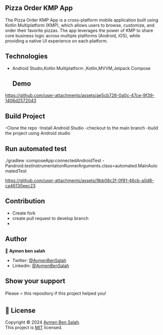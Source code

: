 

## Pizza Order KMP App 

  The Pizza Order KMP App is a cross-platform mobile application built using Kotlin Multiplatform (KMP), which allows users to browse, customize, and order their favorite pizzas. The app leverages the power of KMP to share core business logic across multiple platforms (Android, iOS), while providing a native UI experience on each platform.
  
  ## Technologies
- Android Studio,Kotlin Multiplatform ,Kotlin,MVVM,Jetpack Compose


  ## Demo

https://github.com/user-attachments/assets/ae5cb728-0a0c-47ce-9f39-1406d2572043

  ## Build Project 
  -Clone the repo
  -Install Android Studio
  -checkout to the main branch
  -build the project using Android studio

## Run automated test 

 ./gradlew :composeApp:connectedAndroidTest -Pandroid.testInstrumentationRunnerArguments.class=automated.MainAutomatedTest



https://github.com/user-attachments/assets/9bb08c2f-0f91-46cb-a0d8-ca46130eec23


 
## Contribution 
- Create fork
- create pull request to develop branch
- 
## Author
 👤 **Aymen ben salah**

- Twitter: [@AymenBenSalah](https://twitter.com/Aymenbe49803679)
- Linkedin: [@AymenBenSalah](https://www.linkedin.com/in/aymen-ben-salah-b60b5a153/)

## Show your support

Please ⭐️ this repository if this project helped you!


## 📝 License

Copyright © 2024 [Aymen Ben Salah](https://github.com/aymenbs2).<br />
This project is [MIT](https://github.com/mejdi14/readme-md-generator/blob/master/LICENSE) licensed.
